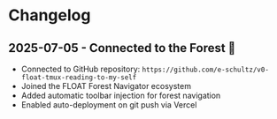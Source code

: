 # Changelog

## 2025-07-05 - Connected to the Forest 🌲

- Connected to GitHub repository: `https://github.com/e-schultz/v0-float-tmux-reading-to-my-self`
- Joined the FLOAT Forest Navigator ecosystem
- Added automatic toolbar injection for forest navigation
- Enabled auto-deployment on git push via Vercel

